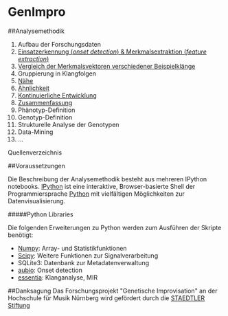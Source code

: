 # GenImpro

##Analysemethodik

1. Aufbau der Forschungsdaten
2. [Einsatzerkennung (*onset detection*) & Merkmalsextraktion (*feature extraction*)](http://nbviewer.ipython.org/github/bastustrump/genimpro/blob/master/notebooks/feature%20extraction.ipynb)
3. [Vergleich der Merkmalsvektoren verschiedener Beispielklänge](http://nbviewer.ipython.org/github/bastustrump/genimpro/blob/master/notebooks/compare%20feature%20plots.ipynb)
4. Gruppierung in Klangfolgen
  1. [Nähe](http://nbviewer.ipython.org/github/bastustrump/genimpro/blob/master/notebooks/grouping%201.ipynb)
  2. [Ähnlichkeit](http://nbviewer.ipython.org/github/bastustrump/genimpro/blob/master/notebooks/grouping2.ipynb)
  3. [Kontinuierliche Entwicklung](http://nbviewer.ipython.org/github/bastustrump/genimpro/blob/master/notebooks/grouping3.ipynb)
  4. [Zusammenfassung](http://nbviewer.ipython.org/github/bastustrump/genimpro/blob/master/notebooks/grouping.ipynb)
5. Phänotyp-Definition
6. Genotyp-Definition
7. Strukturelle Analyse der Genotypen
  1. Data-Mining
  2. ...

Quellenverzeichnis

##Voraussetzungen

Die Beschreibung der Analysemethodik besteht aus mehreren IPython notebooks. [IPython](http://ipython.org/) ist eine interaktive, Browser-basierte Shell der Programmiersprache [Python](http://www.python.org/) mit vielfältigen Möglichkeiten zur Datenvisualisierung.

#####Python Libraries

Die folgenden Erweiterungen zu Python werden zum Ausführen der Skripte benötigt:

- [Numpy](http://www.numpy.org/): Array- und Statistikfunktionen
- [Scipy](http://scipy.org): Weitere Funktionen zur Signalverarbeitung
- SQLite3: Datenbank zur Metadatenverwaltung
- [aubio](http://aubio.org): Onset detection
- [essentia](http://essentia.upf.edu): Klanganalyse, MIR

##Danksagung
Das Forschungsprojekt "Genetische Improvisation" an der Hochschule für Musik Nürnberg wird gefördert durch die [STAEDTLER Stiftung](http://www.staedtler.de/de/unternehmen/staedtler-stiftung/)
